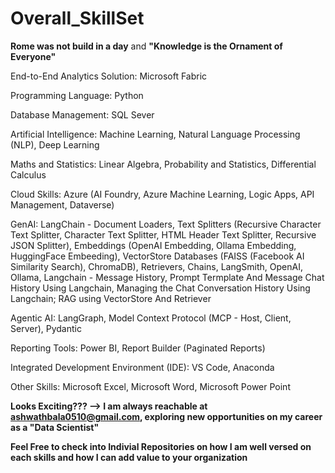 # Overall_SkillSet

**Rome was not build in a day** and **"Knowledge is the Ornament of Everyone"**

End-to-End Analytics Solution: Microsoft Fabric

Programming Language: Python

Database Management: SQL Sever

Artificial Intelligence: Machine Learning, Natural Language Processing (NLP), Deep Learning

Maths and Statistics: Linear Algebra, Probability and Statistics, Differential Calculus

Cloud Skills: Azure (AI Foundry, Azure Machine Learning, Logic Apps, API Management, Dataverse)

GenAI: LangChain - Document Loaders, Text Splitters (Recursive Character Text Splitter, Character Text Splitter, HTML Header Text Splitter, Recursive JSON Splitter), Embeddings (OpenAI Embedding, Ollama Embedding, HuggingFace Embeeding), VectorStore Databases (FAISS (Facebook AI Similarity Search), ChromaDB), Retrievers, Chains, LangSmith, OpenAI, Ollama, Langchain - Message History, Prompt Termplate And Message Chat History Using Langchain, Managing the Chat Conversation History Using Langchain; RAG using VectorStore And Retriever

Agentic AI: LangGraph, Model Context Protocol (MCP - Host, Client, Server), Pydantic

Reporting Tools: Power BI, Report Builder (Paginated Reports)

Integrated Development Environment (IDE): VS Code, Anaconda

Other Skills: Microsoft Excel, Microsoft Word, Microsoft Power Point

**Looks Exciting??? --> I am always reachable at ashwathbala0510@gmail.com, exploring new opportunities on my career as a "Data Scientist"**

****Feel Free to check into Indivial Repositories on how I am well versed on each skills and how I can add value to your organization****
